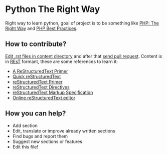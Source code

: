 Python The Right Way
====================
Right way to learn python, goal of project is to be something like [PHP: The Right Way](http://www.phptherightway.com/)
and [PHP Best Practices](https://phpbestpractices.org/).

How to contribute?
------------------
[Edit .rst files in content directory](https://help.github.com/categories/81/articles) and after that [send pull request](https://help.github.com/categories/63/articles). Content is in [REsT](https://en.wikipedia.org/wiki/ReStructuredText) formant, these are some references to learn it:
* [A ReStructuredText Primer](http://docutils.sourceforge.net/docs/user/rst/quickstart.html)
* [Quick reStructuredText](http://docutils.sourceforge.net/docs/user/rst/quickref.html)
* [reStructuredText Primer](http://sphinx-doc.org/rest.html)
* [reStructuredText Directives](http://docutils.sourceforge.net/docs/ref/rst/directives.html)
* [reStructuredText Markup Specification](http://docutils.sourceforge.net/docs/ref/rst/restructuredtext.html)
* [Online reStructuredText editor](http://rst.ninjs.org/)

How you can  help?
------------------
* Add section
* Edit, translate or improve already written sections
* Find bugs and report them
* Suggest new sections or features
* Edit this file!

